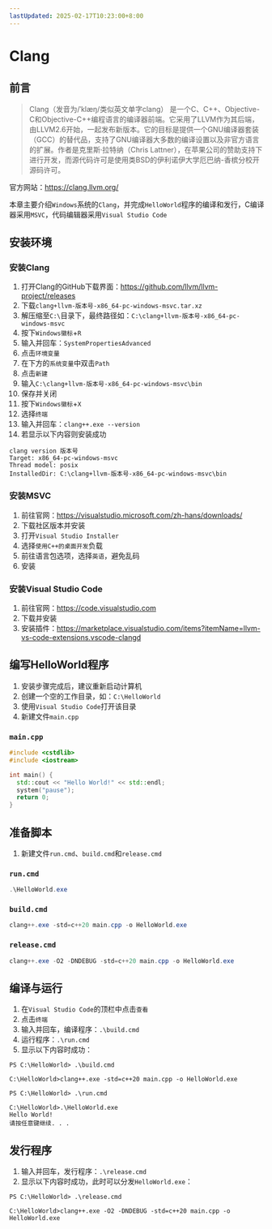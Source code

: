```yaml
---
lastUpdated: 2025-02-17T10:23:00+8:00
---
```


# Clang

## 前言

> Clang（发音为/ˈklæŋ/类似英文单字clang） 是一个C、C++、Objective-C和Objective-C++编程语言的编译器前端。它采用了LLVM作为其后端，由LLVM2.6开始，一起发布新版本。它的目标是提供一个GNU编译器套装（GCC）的替代品，支持了GNU编译器大多数的编译设置以及非官方语言的扩展。作者是克里斯·拉特纳（Chris Lattner），在苹果公司的赞助支持下进行开发，而源代码许可是使用类BSD的伊利诺伊大学厄巴纳-香槟分校开源码许可。

官方网站：<https://clang.llvm.org/>

本章主要介绍```Windows```系统的```Clang```，并完成```HelloWorld```程序的编译和发行，C编译器采用```MSVC```，代码编辑器采用```Visual Studio Code```

## 安装环境

### 安装Clang

1. 打开Clang的GitHub下载界面：<https://github.com/llvm/llvm-project/releases>
2. 下载```clang+llvm-版本号-x86_64-pc-windows-msvc.tar.xz```
3. 解压缩至```C:\```目录下，最终路径如：```C:\clang+llvm-版本号-x86_64-pc-windows-msvc```
4. 按下```Windows徽标```+```R```
5. 输入并回车：```SystemPropertiesAdvanced```
6. 点击```环境变量```
7. 在下方的```系统变量```中双击```Path```
8. 点击```新建```
9. 输入```C:\clang+llvm-版本号-x86_64-pc-windows-msvc\bin```
10. 保存并关闭
11. 按下```Windows徽标```+```X```
12. 选择```终端```
13. 输入并回车：```clang++.exe --version```
14. 若显示以下内容则安装成功

```ansi
clang version 版本号
Target: x86_64-pc-windows-msvc
Thread model: posix
InstalledDir: C:\clang+llvm-版本号-x86_64-pc-windows-msvc\bin
```

### 安装MSVC

1. 前往官网：<https://visualstudio.microsoft.com/zh-hans/downloads/>
2. 下载社区版本并安装
3. 打开```Visual Studio Installer```
4. 选择```使用C++的桌面开发```负载
5. 前往语言包选项，选择```英语```，避免乱码
6. 安装

### 安装Visual Studio Code

1. 前往官网：<https://code.visualstudio.com>
2. 下载并安装
3. 安装插件：<https://marketplace.visualstudio.com/items?itemName=llvm-vs-code-extensions.vscode-clangd>

## 编写HelloWorld程序

1. 安装步骤完成后，建议重新启动计算机
2. 创建一个空的工作目录，如：```C:\HelloWorld```
3. 使用```Visual Studio Code```打开该目录
4. 新建文件```main.cpp```

### ```main.cpp```

```cpp
#include <cstdlib>
#include <iostream>

int main() {
  std::cout << "Hello World!" << std::endl;
  system("pause");
  return 0;
}
```

## 准备脚本

1. 新建文件```run.cmd```、```build.cmd```和```release.cmd```

### ```run.cmd```

```powershell
.\HelloWorld.exe
```

### ```build.cmd```

```powershell
clang++.exe -std=c++20 main.cpp -o HelloWorld.exe
```

### ```release.cmd```

```powershell
clang++.exe -O2 -DNDEBUG -std=c++20 main.cpp -o HelloWorld.exe
```

## 编译与运行

1. 在```Visual Studio Code```的顶栏中点击```查看```
2. 点击```终端```
3. 输入并回车，编译程序：```.\build.cmd```
4. 运行程序：```.\run.cmd```
5. 显示以下内容时成功：

```ansi
PS C:\HelloWorld> .\build.cmd

C:\HelloWorld>clang++.exe -std=c++20 main.cpp -o HelloWorld.exe

PS C:\HelloWorld> .\run.cmd

C:\HelloWorld>.\HelloWorld.exe
Hello World!
请按任意键继续. . .
```

## 发行程序

1. 输入并回车，发行程序：```.\release.cmd```
2. 显示以下内容时成功，此时可以分发```HelloWorld.exe```：

```ansi
PS C:\HelloWorld> .\release.cmd

C:\HelloWorld>clang++.exe -O2 -DNDEBUG -std=c++20 main.cpp -o HelloWorld.exe
```
